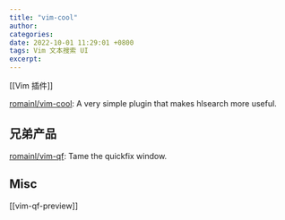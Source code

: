 ```yaml
---
title: "vim-cool"
author: 
categories: 
date: 2022-10-01 11:29:01 +0800
tags: Vim 文本搜索 UI
excerpt: 
---
```

[[Vim 插件]]

[romainl/vim-cool](https://github.com/romainl/vim-cool): A very simple plugin that makes hlsearch more useful.


## 兄弟产品

[romainl/vim-qf](https://github.com/romainl/vim-qf): Tame the quickfix window.



## Misc

[[vim-qf-preview]]




